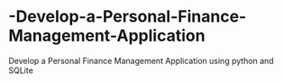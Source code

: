 # -Develop-a-Personal-Finance-Management-Application
 Develop a Personal Finance Management Application using python and SQLite
